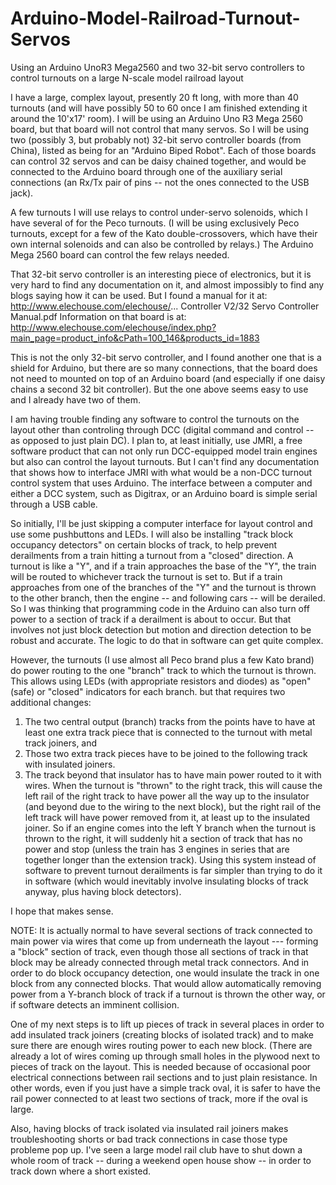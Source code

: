 # Arduino-Model-Railroad-Turnout-Servos
Using an Arduino UnoR3 Mega2560 and two 32-bit servo controllers to control turnouts on a large N-scale model railroad layout

I have a large, complex layout, presently 20 ft long, with more than 40 turnouts (and will have possibly 50 to 60 once I am finished extending it around the 10'x17' room). I will be using an Arduino Uno R3 Mega 2560 board, but that board will not control that many servos. So I will be using two (possibly 3, but probably not) 32-bit servo controller boards (from China), listed as being for an "Arduino Biped Robot". Each of those boards can control 32 servos and can be daisy chained together, and would be connected to the Arduino board through one of the auxiliary serial connections (an Rx/Tx pair of pins -- not the ones connected to the USB jack). 

A few turnouts I will use relays to control under-servo solenoids, which I have several of for the Peco turnouts. (I will be using exclusively Peco turnouts, except for a few of the Kato double-crossovers, which have their own internal solenoids and can also be controlled by relays.) The Arduino Mega 2560 board can control the few relays needed.

That 32-bit servo controller is an interesting piece of electronics, but it is very hard to find any documentation on it, and almost impossibly to find any blogs saying how it can be used. But I found a manual for it at: 
http://www.elechouse.com/elechouse/... Controller V2/32 Servo Controller Manual.pdf
Information on that board is at:
http://www.elechouse.com/elechouse/index.php?main_page=product_info&cPath=100_146&products_id=1883

This is not the only 32-bit servo controller, and I found another one that is a shield for Arduino, but there are so many connections, that the board does not need to mounted on top of an Arduino board (and especially if one daisy chains a second 32 bit controller).  But the one above seems easy to use and I already have two of them.

I am having trouble finding any software to control the turnouts on the layout other than controling through DCC (digital command and control -- as opposed to just plain DC).  I plan to, at least initially, use JMRI, a free software product that can not only run DCC-equipped model train engines but also can control the layout turnouts.  But I can't find any documentation that shows how to interface JMRI with what would be a non-DCC turnout control system that uses Arduino.  The interface between a computer and either a DCC system, such as Digitrax, or an Arduino board is simple serial through a USB cable.

So initially, I'll be just skipping a computer interface for layout control and use some pushbuttons and LEDs.  I will also be installing "track block occupancy detectors" on certain blocks of track, to help prevent derailments from a train hitting a turnout from a "closed" direction.  A turnout is like a "Y", and if a train approaches the base of the "Y", the train will be routed to whichever track the turnout is set to.  But if a train approaches from one of the branches of the "Y" and the turnout is thrown to the other branch, then the engine -- and following cars -- will be derailed.  So I was thinking that programming code in the Arduino can also turn off power to a section of track if a derailment is about to occur.  But that involves not just block detection but motion and direction detection to be robust and accurate.  The logic to do that in software can get quite complex.

However, the turnouts (I use almost all Peco brand plus a few Kato brand) do power routing to the one "branch" track to which the turnout is thrown.  This allows using LEDs (with appropriate resistors and diodes) as "open" (safe) or "closed" indicators for each branch. but that requires two additional changes: 
  1.  The two central output (branch) tracks from the points have to have at least one extra track piece that is connected to the turnout with metal track joiners, and 
  2.  Those two extra track pieces have to be joined to the following track with insulated joiners.
  3.  The track beyond that insulator has to have main power routed to it with wires.
When the turnout is "thrown" to the right track, this will cause the left rail of the right track to have power all the way up to the insulator (and beyond due to the wiring to the next block), but the right rail of the left track will have power removed from it, at least up to the insulated joiner.  So if an engine comes into the left Y branch when the turnout is thrown to the right, it will suddenly hit a section of track that has no power and stop (unless the train has 3 engines in series that are together longer than the extension track).  Using this system instead of software to prevent turnout derailments is far simpler than trying to do it in software (which would inevitably involve insulating blocks of track anyway, plus having block detectors).

I hope that makes sense. 

NOTE: It is actually normal to have several sections of track connected to main power via wires that come up from underneath the layout --- forming a "block" section of track, even though those all sections of track in that block may be already connected through metal track connectors.  And in order to do block occupancy detection, one would insulate the track in one block from any connected blocks. That would allow automatically removing power from a Y-branch block of track if a turnout is thrown the other way, or if software detects an imminent collision.

One of my next steps is to lift up pieces of track in several places in order to add insulated track joiners (creating blocks of isolated track) and to make sure there are enough wires routing power to each new block.  (There are already a lot of wires coming up through small holes in the plywood next to pieces of track on the layout.  This is needed because of occasional poor electrical connections between rail sections and to just plain resistance.  In other words, even if you just have a simple track oval, it is safer to have the rail power connected to at least two sections of track, more if the oval is large.  

Also, having blocks of track isolated via insulated rail joiners makes troubleshooting shorts or bad track connections in case those type probleme pop up.  I've seen a large model rail club have to shut down a whole room of track -- during a weekend open house show -- in order to track down where a short existed.

